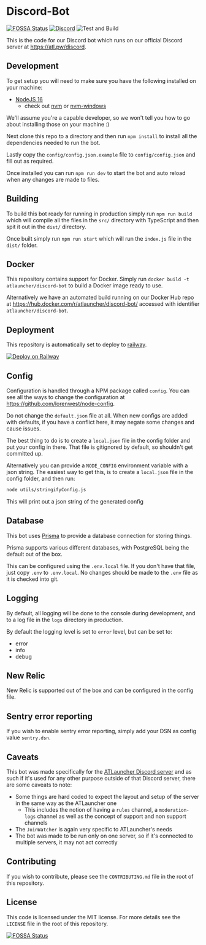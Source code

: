 # Discord-Bot

[![FOSSA Status](https://app.fossa.io/api/projects/git%2Bgithub.com%2FATLauncher%2Fdiscord-bot.svg?type=shield)](https://app.fossa.io/projects/git%2Bgithub.com%2FATLauncher%2Fdiscord-bot?ref=badge_shield)
[![Discord](https://discordapp.com/api/guilds/117047818136322057/embed.png?style=shield)](https://atl.pw/discordfromgithub)
![Test and Build](https://github.com/ATLauncher/discord-bot/workflows/Test%20and%20Build/badge.svg?branch=master)

This is the code for our Discord bot which runs on our official Discord server at <https://atl.pw/discord>.

## Development

To get setup you will need to make sure you have the following installed on your machine:

- [NodeJS 16](https://nodejs.org/en/download/)
  - check out [nvm](https://github.com/creationix/nvm) or [nvm-windows](https://github.com/coreybutler/nvm-windows)

We'll assume you're a capable developer, so we won't tell you how to go about installing those on your machine :)

Next clone this repo to a directory and then run `npm install` to install all the dependencies needed to run the bot.

Lastly copy the `config/config.json.example` file to `config/config.json` and fill out as required.

Once installed you can run `npm run dev` to start the bot and auto reload when any changes are made to files.

## Building

To build this bot ready for running in production simply run `npm run build` which will compile all the files in the
`src/` directory with TypeScript and then spit it out in the `dist/` directory.

Once built simply run `npm run start` which will run the `index.js` file in the `dist/` folder.

## Docker

This repository contains support for Docker. Simply run `docker build -t atlauncher/discord-bot` to build a Docker image
ready to use.

Alternatively we have an automated build running on our Docker Hub repo at
<https://hub.docker.com/r/atlauncher/discord-bot/> accessed with identifier `atlauncher/discord-bot`.

## Deployment

This repository is automatically set to deploy to [railway](https://railway.app/).

[![Deploy on Railway](https://railway.app/button.svg)](https://railway.app/new?template=https%3A%2F%2Fgithub.com%2FATLauncher%2Fdiscord-bot&plugins=postgresql&envs=NODE_CONFIG%2CPORT&NODE_CONFIGDesc=Configuration+for+the+bot&PORTDesc=Port+the+web+server+listens+on&NODE_CONFIGDefault=%7B%7D)

## Config

Configuration is handled through a NPM package called `config`. You can see all the ways to change the configuration at
<https://github.com/lorenwest/node-config>.

Do not change the `default.json` file at all. When new configs are added with defaults, if you have a conflict here, it
may negate some changes and cause issues.

The best thing to do is to create a `local.json` file in the config folder and put your config in there. That file is
gitignored by default, so shouldn't get committed up.

Alternatively you can provide a `NODE_CONFIG` environment variable with a json string. The easiest way to get this, is
to create a `local.json` file in the config folder, and then run:

```sh
node utils/stringifyConfig.js
```

This will print out a json string of the generated config

## Database

This bot uses [Prisma](https://www.prisma.io/) to provide a database connection for storing things.

Prisma supports various different databases, with PostgreSQL being the default out of the box.

This can be configured using the `.env.local` file. If you don't have that file, just copy `.env` to `.env.local`. No
changes should be made to the `.env` file as it is checked into git.

## Logging

By default, all logging will be done to the console during development, and to a log file in the `logs` directory in
production.

By default the logging level is set to `error` level, but can be set to:

- error
- info
- debug

## New Relic

New Relic is supported out of the box and can be configured in the config file.

## Sentry error reporting

If you wish to enable sentry error reporting, simply add your DSN as config value `sentry.dsn`.

## Caveats

This bot was made specifically for the [ATLauncher Discord server](https://atl.pw/discord) and as such if it's used for
any other purpose outside of that Discord server, there are some caveats to note:

- Some things are hard coded to expect the layout and setup of the server in the same way as the ATLauncher one
  - This includes the notion of having a `rules` channel, a `moderation-logs` channel as well as the concept of support
    and non support channels
- The `JoinWatcher` is again very specific to ATLauncher's needs
- The bot was made to be run only on one server, so if it's connected to multiple servers, it may not act correctly

## Contributing

If you wish to contribute, please see the `CONTRIBUTING.md` file in the root of this repository.

## License

This code is licensed under the MIT license. For more details see the `LICENSE` file in the root of this repository.

[![FOSSA Status](https://app.fossa.io/api/projects/git%2Bgithub.com%2FATLauncher%2Fdiscord-bot.svg?type=large)](https://app.fossa.io/projects/git%2Bgithub.com%2FATLauncher%2Fdiscord-bot?ref=badge_large)
